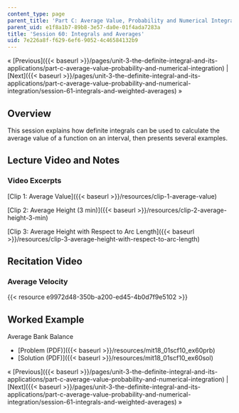 ```yaml
---
content_type: page
parent_title: 'Part C: Average Value, Probability and Numerical Integration'
parent_uid: e1f8a1b7-89b8-3e57-da0e-01f4ada7283a
title: 'Session 60: Integrals and Averages'
uid: 7e226a8f-f629-6ef6-9052-4c46584132b9
---
```


« [Previous]({{< baseurl >}}/pages/unit-3-the-definite-integral-and-its-applications/part-c-average-value-probability-and-numerical-integration) | [Next]({{< baseurl >}}/pages/unit-3-the-definite-integral-and-its-applications/part-c-average-value-probability-and-numerical-integration/session-61-integrals-and-weighted-averages) »

Overview
--------

This session explains how definite integrals can be used to calculate the average value of a function on an interval, then presents several examples.

Lecture Video and Notes
-----------------------

### Video Excerpts

[Clip 1: Average Value]({{< baseurl >}}/resources/clip-1-average-value)

[Clip 2: Average Height (3 min)]({{< baseurl >}}/resources/clip-2-average-height-3-min)

[Clip 3: Average Height with Respect to Arc Length]({{< baseurl >}}/resources/clip-3-average-height-with-respect-to-arc-length)

Recitation Video
----------------

### Average Velocity

{{< resource e9972d48-350b-a200-ed45-4b0d7f9e5102 >}}

Worked Example
--------------

Average Bank Balance

*   [Problem (PDF)]({{< baseurl >}}/resources/mit18_01scf10_ex60prb)
*   [Solution (PDF)]({{< baseurl >}}/resources/mit18_01scf10_ex60sol)

« [Previous]({{< baseurl >}}/pages/unit-3-the-definite-integral-and-its-applications/part-c-average-value-probability-and-numerical-integration) | [Next]({{< baseurl >}}/pages/unit-3-the-definite-integral-and-its-applications/part-c-average-value-probability-and-numerical-integration/session-61-integrals-and-weighted-averages) »